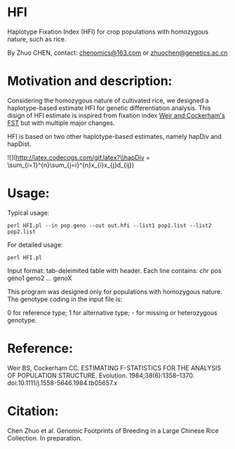 # HFI
Haplotype Fixation Index (HFI) for crop populations with homozygous nature, such as rice.

By Zhuo CHEN, contact: chenomics@163.com or zhuochen@genetics.ac.cn

# Motivation and description:

Considering the homozygous nature of cultivated rice, we designed a haplotype-based estimate HFI for genetic differentiation analysis. This disign of HFI estimate is inspired from fixation index [Weir and Cockerham's FST](https://doi.org/10.1111/j.1558-5646.1984.tb05657.x) but with multiple major changes.

HFI is based on two other haplotype-based estimates, namely hapDiv and hapDist.

![](http://latex.codecogs.com/gif.latex?\\hapDiv = \sum_{i=1}^{n}\sum_{j=i}^{n}x_{i}x_{j}d_{ij})

# Usage:

Typical usage:

`perl HFI.pl --in pop.geno --out out.hfi --list1 pop1.list --list2 pop2.list`

For detailed usage:

`perl HFI.pl`

Input format: tab-deleimited table with header. Each line contains: chr pos geno1 geno2 ... genoX

This program was designed only for populations with homozygous nature. The genotype coding in the input file is:

0 for reference type; 1 for alternative type; - for missing or heterozygous genotype.

# Reference:

Weir BS, Cockerham CC. ESTIMATING F-STATISTICS FOR THE ANALYSIS OF POPULATION STRUCTURE. Evolution. 1984;38(6):1358–1370. doi:10.1111/j.1558-5646.1984.tb05657.x

# Citation:

Chen Zhuo et al. Genomic Footprints of Breeding in a Large Chinese Rice Collection. In preparation.
